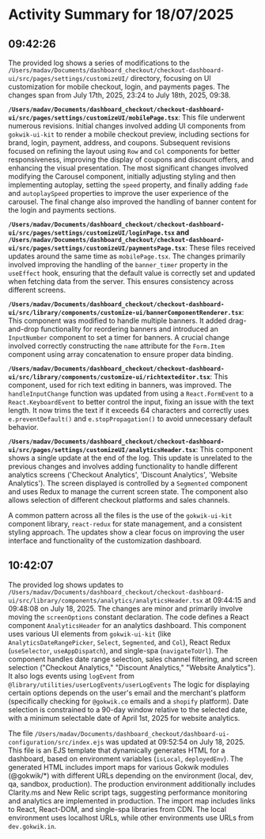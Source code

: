 # Activity Summary for 18/07/2025

## 09:42:26
The provided log shows a series of modifications to the `/Users/madav/Documents/dashboard_checkout/checkout-dashboard-ui/src/pages/settings/customizeUI/` directory, focusing on UI customization for mobile checkout, login, and payments pages.  The changes span from July 17th, 2025, 23:24 to July 18th, 2025, 09:38.

**`/Users/madav/Documents/dashboard_checkout/checkout-dashboard-ui/src/pages/settings/customizeUI/mobilePage.tsx`**: This file underwent numerous revisions.  Initial changes involved adding UI components from `gokwik-ui-kit` to render a mobile checkout preview, including sections for brand, login, payment, address, and coupons.  Subsequent revisions focused on refining the layout using `Row` and `Col` components for better responsiveness,  improving the display of coupons and discount offers, and enhancing the visual presentation.  The most significant changes involved modifying the Carousel component, initially adjusting styling and then implementing autoplay,  setting the `speed` property, and finally adding `fade` and `autoplaySpeed` properties to improve the user experience of the carousel. The final change also improved the handling of banner content for the login and payments sections.

**`/Users/madav/Documents/dashboard_checkout/checkout-dashboard-ui/src/pages/settings/customizeUI/loginPage.tsx` and `/Users/madav/Documents/dashboard_checkout/checkout-dashboard-ui/src/pages/settings/customizeUI/paymentsPage.tsx`**:  These files received updates around the same time as `mobilePage.tsx`. The changes primarily involved improving the handling of the `banner_timer` property in the `useEffect` hook, ensuring that the default value is correctly set and updated when fetching data from the server. This ensures consistency across different screens.


**`/Users/madav/Documents/dashboard_checkout/checkout-dashboard-ui/src/library/components/customize-ui/bannerComponentRenderer.tsx`**: This component was modified to handle multiple banners. It added drag-and-drop functionality for reordering banners and introduced an `InputNumber` component to set a timer for banners.  A crucial change involved correctly constructing the `name` attribute for the `Form.Item` component  using array concatenation to ensure proper data binding.


**`/Users/madav/Documents/dashboard_checkout/checkout-dashboard-ui/src/library/components/customize-ui/richtexteditor.tsx`**:  This component, used for rich text editing in banners, was improved. The `handleInputChange` function was updated from using a `React.FormEvent` to a `React.KeyboardEvent` to better control the input, fixing an issue with the text length. It now trims the text if it exceeds 64 characters and correctly uses `e.preventDefault()` and `e.stopPropagation()` to avoid unnecessary default behavior.


**`/Users/madav/Documents/dashboard_checkout/checkout-dashboard-ui/src/pages/settings/customizeUI/analyticsHeader.tsx`**: This component shows a single update at the end of the log. This update is unrelated to the previous changes and involves adding functionality to handle different analytics screens ('Checkout Analytics', 'Discount Analytics', 'Website Analytics').  The screen displayed is controlled by a `Segmented` component and uses Redux to manage the current screen state. The component also allows selection of different checkout platforms and sales channels.

A common pattern across all the files is the use of the `gokwik-ui-kit` component library, `react-redux` for state management, and a consistent styling approach. The updates show a clear focus on improving the user interface and functionality of the customization dashboard.


## 10:42:07
The provided log shows updates to `/Users/madav/Documents/dashboard_checkout/checkout-dashboard-ui/src/library/components/analytics/analyticsHeader.tsx` at 09:44:15 and 09:48:08 on July 18, 2025.  The changes are minor and primarily involve moving the `screenOptions` constant declaration. The code defines a React component `AnalyticsHeader` for an analytics dashboard.  This component uses various UI elements from `gokwik-ui-kit` (like `AnalyticsDateRangePicker`, `Select`, `Segmented`, and `Col`), React Redux (`useSelector`, `useAppDispatch`), and single-spa (`navigateToUrl`).  The component handles date range selection, sales channel filtering, and screen selection ("Checkout Analytics," "Discount Analytics," "Website Analytics").  It also logs events using `logEvent` from `@library/utilities/userLogEvents/userLogEvents`  The logic for displaying certain options depends on the user's email and the merchant's platform (specifically checking for `@gokwik.co` emails and a `shopify` platform). Date selection is constrained to a 90-day window relative to the selected date, with a minimum selectable date of April 1st, 2025 for website analytics.


The file `/Users/madav/Documents/dashboard_checkout/dashboard-ui-configuration/src/index.ejs` was updated at 09:52:54 on July 18, 2025. This file is an EJS template that dynamically generates HTML for a dashboard, based on environment variables (`isLocal`, `deployedEnv`).  The generated HTML includes import maps for various Gokwik modules (@gokwik/*) with different URLs depending on the environment (local, dev, qa, sandbox, production).  The production environment additionally includes Clarity.ms and New Relic script tags, suggesting performance monitoring and analytics are implemented in production.  The import map includes links to React, React-DOM, and single-spa libraries from CDN.  The local environment uses localhost URLs, while other environments use URLs from `dev.gokwik.in`.
